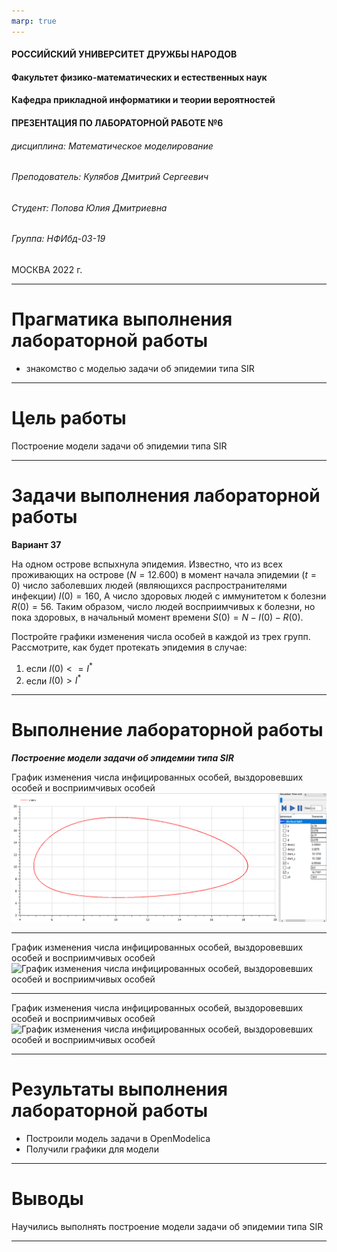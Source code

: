 ```yaml
---
marp: true
---
```



<style>
section.titleslide h6
{
    text-align: right;
}
section.titleslide
{
    text-align: center;
}
</style>

<!-- _class: titleslide -->

#### РОССИЙСКИЙ УНИВЕРСИТЕТ ДРУЖБЫ НАРОДОВ
#### Факультет физико-математических и естественных наук  
#### Кафедра прикладной информатики и теории вероятностей 
#### ПРЕЗЕНТАЦИЯ ПО ЛАБОРАТОРНОЙ РАБОТЕ №6

###### дисциплина: Математическое моделирование
###### Преподователь: Кулябов Дмитрий Сергеевич
###### Студент: Попова Юлия Дмитриевна
###### Группа: НФИбд-03-19
МОСКВА
2022 г.

---

# **Прагматика выполнения лабораторной работы**

- знакомство с моделью задачи об эпидемии типа SIR

---

# **Цель работы**

Построение модели задачи об эпидемии типа SIR

---

# Задачи выполнения лабораторной работы

**Вариант 37**

На одном острове вспыхнула эпидемия. Известно, что из всех проживающих
на острове ($N=12.600$) в момент начала эпидемии ($t=0$) число заболевших людей
(являющихся распространителями инфекции) $I(0)=160$, А число здоровых людей с иммунитетом к болезни $R(0)=56$. Таким образом, число людей восприимчивых к болезни, но пока здоровых, в начальный момент времени $S(0)=N-I(0)- R(0)$.

 Постройте графики изменения числа особей в каждой из
 трех групп. Рассмотрите, как будет протекать эпидемия в случае:
1) если $I(0) <= I^*$
2) если $I(0) > I^*$

---

# **Выполнение лабораторной работы**

**_Построение модели задачи об эпидемии типа SIR_**


 График изменения числа инфицированных особей, выздоровевших особей и восприимчивых особей 
 ![ График изменения числа инфицированных особей, выздоровевших особей и восприимчивых особей ](image/4.png  " График изменения числа инфицированных особей, выздоровевших особей и восприимчивых особей ")


---

График изменения числа инфицированных особей, выздоровевших особей и восприимчивых особей 
 ![ График изменения числа инфицированных особей, выздоровевших особей и восприимчивых особей ](image/5.png  " График изменения числа инфицированных особей, выздоровевших особей и восприимчивых особей ")

 ---

 График изменения числа инфицированных особей, выздоровевших особей и восприимчивых особей 
 ![ График изменения числа инфицированных особей, выздоровевших особей и восприимчивых особей ](image/6.png  " График изменения числа инфицированных особей, выздоровевших особей и восприимчивых особей ")

 ---


# Результаты выполнения лабораторной работы

- Построили модель задачи в OpenModelica
- Получили графики для модели

---

# Выводы

Научились выполнять построение модели задачи об эпидемии типа SIR

---